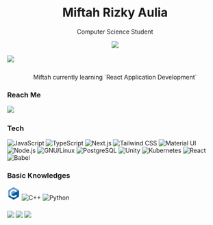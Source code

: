 <h1 align=center>Miftah Rizky Aulia </h1>
<p align=center>Computer Science Student</p>
<p align="center"><a href="https://github.com/ifrzky"><img src="https://img.shields.io/github/followers/ifrzky?label=followers&style=social"/></a></p>
<img src="https://user-images.githubusercontent.com/73097560/115834477-dbab4500-a447-11eb-908a-139a6edaec5c.gif">

###
<p align="center"> Miftah currently learning `React Application Development` </p>

### Reach Me
<a href="https://instagram.com/ifrizky_"><img height="28" src="https://upload.wikimedia.org/wikipedia/commons/e/e7/Instagram_logo_2016.svg"></a>&nbsp;

### Tech
<span>
  <img src="https://upload.wikimedia.org/wikipedia/commons/9/99/Unofficial_JavaScript_logo_2.svg" height="30" title="JavaScript" />
  <img src="https://upload.wikimedia.org/wikipedia/commons/4/4c/Typescript_logo_2020.svg" height="30" title="TypeScript" />
  <img src="https://nextjs.org/static/favicon/favicon-32x32.png" height="30" title="Next.js" />
  <img src="https://upload.wikimedia.org/wikipedia/commons/d/d5/Tailwind_CSS_Logo.svg" height="30" title="Tailwind CSS" />
  <img src="https://cdn.worldvectorlogo.com/logos/material-ui-1.svg" height="30" title="Material UI" />
  <img src="https://www.vectorlogo.zone/logos/nodejs/nodejs-icon.svg" height="30" title="Node.js" />
  <img src="https://cdn.freebiesupply.com/logos/large/2x/linux-tux-1-logo-png-transparent.png" height="30" title="GNU/Linux" />
  <img src="https://www.vectorlogo.zone/logos/postgresql/postgresql-icon.svg" height="30" title="PostgreSQL" />
  <img src="https://upload.wikimedia.org/wikipedia/commons/1/19/Unity_Technologies_logo.svg" height="30" title="Unity" style="background-color:white">
  <img src="https://www.vectorlogo.zone/logos/kubernetes/kubernetes-icon.svg" height="30" title="Kubernetes" />
  <img src="https://www.vectorlogo.zone/logos/reactjs/reactjs-icon.svg" height="30" title="React" />
  <img src="https://www.vectorlogo.zone/logos/babeljs/babeljs-icon.svg" height="30" title="Babel" />
</span>

### Basic Knowledges
<span>
  <img src="https://raw.githubusercontent.com/devicons/devicon/master/icons/c/c-original.svg" height="30" title="C" />
  <img src="https://upload.wikimedia.org/wikipedia/commons/1/18/ISO_C%2B%2B_Logo.svg" height="30" title="C++" />
  <img src="https://www.vectorlogo.zone/logos/python/python-icon.svg" height="30" title="Python" />&nbsp; 
</span>

###
<img src="https://github-readme-stats-git-masterrstaa-rickstaa.vercel.app/api?username=ifrzky&show_icons=true&include_all_commits=true&count_private=true&theme=dracula" />
<img src="https://github-readme-stats-git-masterrstaa-rickstaa.vercel.app/api/top-langs/?username=ifrzky&langs_count=10&theme=dracula&layout=compact&hide=css,scss,less,html,hack,asp.net"/>

<img src="https://user-images.githubusercontent.com/73097560/115834477-dbab4500-a447-11eb-908a-139a6edaec5c.gif">
